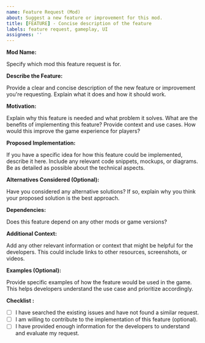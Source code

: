 ```yaml
---
name: Feature Request (Mod)
about: Suggest a new feature or improvement for this mod.
title: [FEATURE] - Concise description of the feature
labels: feature request, gameplay, UI
assignees: ''
---
```

**Mod Name:**

Specify which mod this feature request is for.

**Describe the Feature:**

Provide a clear and concise description of the new feature or improvement you're requesting. Explain what it does and how it should work.

**Motivation:**

Explain why this feature is needed and what problem it solves. What are the benefits of implementing this feature? Provide context and use cases.  How would this improve the game experience for players?

**Proposed Implementation:**

If you have a specific idea for how this feature could be implemented, describe it here.  Include any relevant code snippets, mockups, or diagrams.  Be as detailed as possible about the technical aspects.

**Alternatives Considered (Optional):**

Have you considered any alternative solutions? If so, explain why you think your proposed solution is the best approach.

**Dependencies:**

Does this feature depend on any other mods or game versions?

**Additional Context:**

Add any other relevant information or context that might be helpful for the developers. This could include links to other resources, screenshots, or videos.

**Examples (Optional):**

Provide specific examples of how the feature would be used in the game. This helps developers understand the use case and prioritize accordingly.

**Checklist :**



- [ ] I have searched the existing issues and have not found a similar request.
- [ ] I am willing to contribute to the implementation of this feature (optional).
- [ ] I have provided enough information for the developers to understand and evaluate my request.
